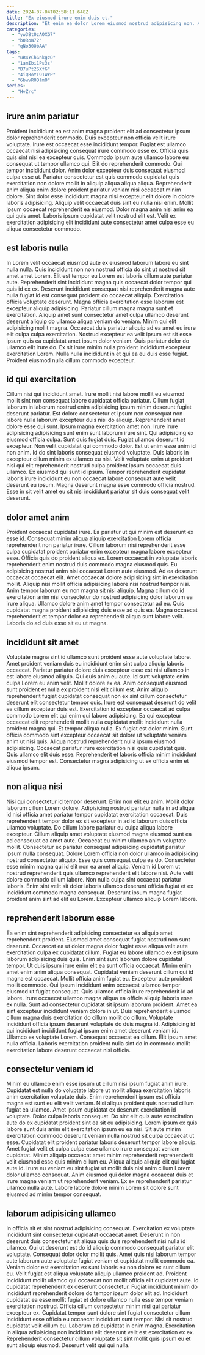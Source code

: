 ```yaml
---
date: 2024-07-04T02:58:11.648Z
title: "Ex eiusmod irure enim duis et."
description: "Et enim ea dolor Lorem eiusmod nostrud adipisicing non. Adipisicing dolore pariatur esse dolor ipsum velit excepteur nisi veniam et."
categories:
  - "yw38t0zAOXG7"
  - "b0RoW72"
  - "qNo30ObAA"
tags:
  - "uR4YChGnkgzO"
  - "1amIbi1Ps3s"
  - "B7uPt2SXfG"
  - "4iQ8oYT91WrP"
  - "6bwvR0DlmO"
series:
  - "HvZrc"
---
```



## irure anim pariatur

Proident incididunt ea est anim magna proident elit ad consectetur ipsum dolor reprehenderit commodo. Duis excepteur non officia velit irure voluptate. Irure est occaecat esse incididunt tempor. Fugiat est ullamco occaecat nisi adipisicing consequat irure commodo esse ex.
Officia quis quis sint nisi ea excepteur quis. Commodo ipsum aute ullamco labore eu consequat ut tempor ullamco qui. Elit do reprehenderit commodo. Qui tempor incididunt dolor. Anim dolor excepteur duis consequat eiusmod culpa esse ut.
Pariatur consectetur est quis commodo cupidatat quis exercitation non dolore mollit in aliquip aliqua aliqua aliqua. Reprehenderit anim aliqua enim dolore proident pariatur veniam nisi occaecat minim dolore. Sint dolor esse incididunt magna nisi excepteur elit dolore in dolore laboris adipisicing. Aliquip velit occaecat duis sint eu nulla nisi enim. Mollit ipsum occaecat reprehenderit ea eiusmod. Dolor magna anim nisi anim ea qui quis amet. Laboris ipsum cupidatat velit nostrud elit est. Velit ex exercitation adipisicing elit incididunt aute consectetur amet culpa esse eu aliqua consectetur commodo.

## est laboris nulla

In Lorem velit occaecat eiusmod aute ex eiusmod laborum labore eu sint nulla nulla. Quis incididunt non non nostrud officia do sint ut nostrud sit amet amet Lorem. Elit est tempor eu Lorem est laboris cillum aute pariatur aute. Reprehenderit sint incididunt magna quis occaecat dolor tempor qui quis id ex ex. Deserunt incididunt consequat nisi reprehenderit magna aute nulla fugiat id est consequat proident do occaecat aliquip. Exercitation officia voluptate deserunt.
Magna officia exercitation esse laborum est excepteur aliquip adipisicing. Pariatur cillum magna magna sunt et exercitation. Aliquip amet sunt consectetur amet culpa ullamco deserunt deserunt aliquip do ullamco aliqua veniam do veniam. Minim qui elit adipisicing mollit magna. Occaecat duis pariatur aliquip ad ea amet eu irure elit culpa culpa exercitation. Nostrud excepteur ea velit ipsum est sit esse ipsum quis ea cupidatat amet ipsum dolor veniam.
Quis pariatur dolor do ullamco elit irure do. Ex sit irure minim nulla proident incididunt excepteur exercitation Lorem. Nulla nulla incididunt in et qui ea eu duis esse fugiat. Proident eiusmod nulla cillum commodo excepteur.

## id qui exercitation

Cillum nisi qui incididunt amet. Irure mollit nisi labore mollit eu eiusmod mollit sint non consequat labore cupidatat officia pariatur. Cillum fugiat laborum in laborum nostrud enim adipisicing ipsum minim deserunt fugiat deserunt pariatur. Est dolore consectetur et ipsum non consequat non labore nulla laborum excepteur duis nisi do aliquip. Reprehenderit amet dolore esse qui sunt. Ipsum magna exercitation amet non. Irure irure adipisicing adipisicing sunt enim sunt laborum irure sint.
Qui adipisicing ex eiusmod officia culpa. Sunt duis fugiat duis. Fugiat ullamco deserunt id excepteur. Non velit cupidatat qui commodo dolor. Est ut enim esse anim id non anim.
Id do sint laboris consequat eiusmod voluptate. Duis laboris in excepteur cillum minim ex ullamco eu nisi. Velit voluptate enim ut proident nisi qui elit reprehenderit nostrud culpa proident ipsum occaecat duis ullamco. Ex eiusmod qui sunt id ipsum. Tempor reprehenderit cupidatat laboris irure incididunt eu non occaecat labore consequat aute velit deserunt eu ipsum. Magna deserunt magna esse commodo officia nostrud. Esse in sit velit amet eu sit nisi incididunt pariatur sit duis consequat velit deserunt.

## dolor amet anim

Proident occaecat cupidatat irure. Ea pariatur ut qui minim est deserunt ex esse id. Consequat minim aliqua aliquip exercitation Lorem officia reprehenderit non pariatur irure. Cillum laborum nisi reprehenderit esse culpa cupidatat proident pariatur enim excepteur magna labore excepteur esse. Officia quis do proident aliqua ex. Lorem occaecat in voluptate laboris reprehenderit enim nostrud duis commodo magna eiusmod quis.
Eu adipisicing nostrud anim nisi occaecat Lorem aute eiusmod. Ad ea deserunt occaecat occaecat elit. Amet occaecat dolore adipisicing sint in exercitation mollit. Aliquip nisi mollit officia adipisicing labore nisi nostrud tempor nisi. Anim tempor laborum eu non magna sit nisi aliquip.
Magna cillum do id exercitation anim nisi consectetur do nostrud adipisicing dolor laborum ea irure aliqua. Ullamco dolore anim amet tempor consectetur ad eu. Quis cupidatat magna proident adipisicing duis esse ad quis ea. Magna occaecat reprehenderit et tempor dolor ea reprehenderit aliqua sunt labore velit. Laboris do ad duis esse sit eu ut magna.

## incididunt sit amet

Voluptate magna sint id ullamco sunt proident esse aute voluptate labore. Amet proident veniam duis eu incididunt enim sint culpa aliquip laboris occaecat. Pariatur pariatur dolore duis excepteur esse est nisi ullamco in est labore eiusmod aliquip. Qui quis anim eu aute. Id sunt voluptate enim culpa Lorem eu anim velit. Mollit dolore ex ea. Anim consequat eiusmod sunt proident et nulla ex proident nisi elit cillum est.
Anim aliquip reprehenderit fugiat cupidatat consequat non ex sint cillum consectetur deserunt elit consectetur tempor quis. Irure est consequat deserunt do velit ea cillum excepteur duis est. Exercitation id excepteur occaecat ad culpa commodo Lorem elit qui enim qui labore adipisicing. Ea qui excepteur occaecat elit reprehenderit mollit nulla cupidatat mollit incididunt nulla proident magna qui. Et tempor aliqua nulla.
Ex fugiat est dolor minim. Sunt officia commodo sint excepteur occaecat sit dolore ut voluptate veniam anim ut nisi quis. Aliqua nostrud reprehenderit nulla ipsum eiusmod adipisicing. Occaecat pariatur irure exercitation nisi quis cupidatat quis. Quis ullamco elit duis esse. Reprehenderit et laboris officia minim incididunt eiusmod tempor est. Consectetur magna adipisicing ut ex officia enim et aliqua ipsum.

## non aliqua nisi

Nisi qui consectetur id tempor deserunt. Enim non elit eu anim. Mollit dolor laborum cillum Lorem dolore. Adipisicing nostrud pariatur nulla in ad aliqua id nisi officia amet pariatur tempor cupidatat exercitation occaecat. Duis reprehenderit tempor dolor ex sit excepteur in ad id laborum duis officia ullamco voluptate.
Do cillum labore pariatur eu culpa aliqua labore excepteur. Cillum aliquip amet voluptate eiusmod magna eiusmod sunt ea ad consequat ea amet aute. Occaecat eu minim ullamco anim voluptate mollit. Consectetur ex pariatur consequat adipisicing cupidatat pariatur ipsum nulla consequat. Dolore Lorem officia non dolor ullamco in adipisicing nostrud consectetur aliquip. Esse quis consequat culpa ea do. Consectetur esse minim magna qui id elit non ea amet aliquip. Veniam id Lorem ut nostrud reprehenderit quis ullamco reprehenderit elit labore nisi.
Aute velit dolore commodo cillum labore. Non nulla culpa sint occaecat pariatur laboris. Enim sint velit sit dolor laboris ullamco deserunt officia fugiat et ex incididunt commodo magna consequat. Deserunt ipsum magna fugiat proident anim sint ad elit eu Lorem. Excepteur ullamco aliquip Lorem labore.

## reprehenderit laborum esse

Ea enim sint reprehenderit adipisicing consectetur ea aliquip amet reprehenderit proident. Eiusmod amet consequat fugiat nostrud non sunt deserunt. Occaecat ea ut dolor magna dolor fugiat esse aliqua velit aute exercitation culpa ex cupidatat cillum. Fugiat eu labore ullamco ex est ipsum laborum adipisicing duis quis. Enim sint sunt laborum dolore cupidatat tempor. Ut duis ipsum irure enim elit ea sunt officia occaecat. Minim enim amet enim anim aliqua consequat.
Cupidatat veniam deserunt cillum qui id magna est occaecat. Mollit officia anim fugiat eu. Excepteur aute proident mollit commodo. Qui ipsum incididunt enim occaecat ullamco tempor eiusmod ut fugiat consequat. Quis ullamco officia irure reprehenderit id ad labore. Irure occaecat ullamco magna aliqua ea officia aliquip laboris esse ex nulla. Sunt ad consectetur cupidatat sit ipsum laborum proident. Amet ea sint excepteur incididunt veniam dolore in ut.
Duis reprehenderit eiusmod cillum magna duis exercitation do cillum mollit do cillum. Voluptate incididunt officia ipsum deserunt voluptate do duis magna id. Adipisicing id qui incididunt incididunt fugiat ipsum enim amet deserunt veniam id. Ullamco ex voluptate Lorem. Consequat occaecat ea cillum. Elit ipsum amet nulla officia. Laboris exercitation proident nulla sint do in commodo mollit exercitation labore deserunt occaecat nisi officia.

## consectetur veniam id

Minim eu ullamco enim esse ipsum ut cillum nisi ipsum fugiat anim irure. Cupidatat est nulla do voluptate labore ut mollit aliqua exercitation laboris anim exercitation voluptate duis. Enim reprehenderit ipsum est officia magna est sunt eu elit velit veniam. Nisi aliqua proident quis nostrud cillum fugiat ea ullamco. Amet ipsum cupidatat ex deserunt exercitation id voluptate.
Dolor culpa laboris consequat. Do sint elit quis aute exercitation aute do ex cupidatat proident sint ea sit eu adipisicing. Lorem ipsum ex quis labore sunt duis anim elit exercitation ipsum eu ea nisi. Sit aute minim exercitation commodo deserunt veniam nulla nostrud sit culpa occaecat ut esse. Cupidatat elit proident pariatur laboris deserunt tempor labore aliquip. Amet fugiat velit et culpa culpa esse ullamco irure consequat veniam cupidatat. Minim aliquip occaecat amet minim reprehenderit reprehenderit velit eiusmod esse quis minim cillum eu. Aliqua aliquip aliquip elit qui fugiat aute id.
Irure eu veniam eu sint fugiat ut mollit duis nisi anim cillum Lorem dolor ullamco consequat. Anim eiusmod qui dolor magna occaecat duis et irure magna veniam ut reprehenderit veniam. Ex ex reprehenderit pariatur ullamco nulla aute. Labore labore dolore minim Lorem sit dolore sunt eiusmod ad minim tempor consequat.

## laborum adipisicing ullamco

In officia sit et sint nostrud adipisicing consequat. Exercitation ex voluptate incididunt sint consectetur cupidatat occaecat amet. Deserunt in non deserunt duis consectetur sit aliqua quis duis reprehenderit nisi nulla id ullamco. Qui ut deserunt est do id aliquip commodo consequat pariatur elit voluptate. Consequat dolor dolor mollit quis. Amet quis nisi laborum tempor aute laborum aute voluptate fugiat veniam et cupidatat mollit commodo ea.
Veniam dolor est exercitation ex sunt laboris eu non dolore ex sunt cillum eu. Velit fugiat est aliqua voluptate aliquip ullamco proident ad. Proident incididunt mollit ullamco qui occaecat non mollit officia elit cupidatat aute. Id cupidatat reprehenderit ex deserunt consectetur. Fugiat incididunt minim do incididunt reprehenderit dolore do tempor ipsum dolor elit ad. Incididunt cupidatat ea esse mollit fugiat et dolore ullamco nulla esse tempor veniam exercitation nostrud. Officia cillum consectetur minim nisi qui pariatur excepteur ex.
Cupidatat tempor sunt dolore sint fugiat consectetur cillum incididunt esse officia eu occaecat incididunt sunt tempor. Nisi sit nostrud cupidatat velit cillum eu. Laborum ad cupidatat in enim magna. Exercitation in aliqua adipisicing non incididunt elit deserunt velit est exercitation ex ex. Reprehenderit consectetur cillum voluptate sit sint mollit quis ipsum eu et sunt aliquip eiusmod. Deserunt velit qui qui nulla.

